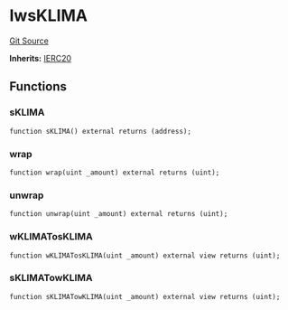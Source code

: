 # IwsKLIMA
[Git Source](https://github.com/KlimaDAO/klimadao-solidity/blob/b98fc1e8b7dcf2a7b80bbaba384c8c84431739fc/src/protocol/interfaces/IwsKLIMA.sol)

**Inherits:**
[IERC20](/src/protocol/staking/regular/KlimaStakingDistributor_v4.sol/interface.IERC20.md)


## Functions
### sKLIMA


```solidity
function sKLIMA() external returns (address);
```

### wrap


```solidity
function wrap(uint _amount) external returns (uint);
```

### unwrap


```solidity
function unwrap(uint _amount) external returns (uint);
```

### wKLIMATosKLIMA


```solidity
function wKLIMATosKLIMA(uint _amount) external view returns (uint);
```

### sKLIMATowKLIMA


```solidity
function sKLIMATowKLIMA(uint _amount) external view returns (uint);
```


